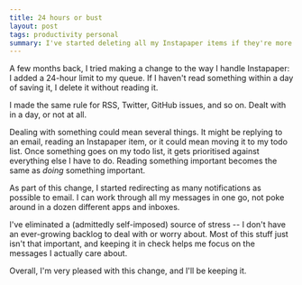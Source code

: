 ```yaml
---
title: 24 hours or bust
layout: post
tags: productivity personal
summary: I've started deleting all my Instapaper items if they're more than a day old, and I'm much happier for it.
---
```


A few months back, I tried making a change to the way I handle Instapaper: I added a 24-hour limit to my queue.
If I haven't read something within a day of saving it, I delete it without reading it.

I made the same rule for RSS, Twitter, GitHub issues, and so on.
Dealt with in a day, or not at all.

Dealing with something could mean several things.
It might be replying to an email, reading an Instapaper item, or it could mean moving it to my todo list.
Once something goes on my todo list, it gets prioritised against everything else I have to do.
Reading something important becomes the same as *doing* something important.

As part of this change, I started redirecting as many notifications as possible to email.
I can work through all my messages in one go, not poke around in a dozen different apps and inboxes.

I've eliminated a (admittedly self-imposed) source of stress -- I don't have an ever-growing backlog to deal with or worry about.
Most of this stuff just isn't that important, and keeping it in check helps me focus on the messages I actually care about.

Overall, I'm very pleased with this change, and I'll be keeping it.
